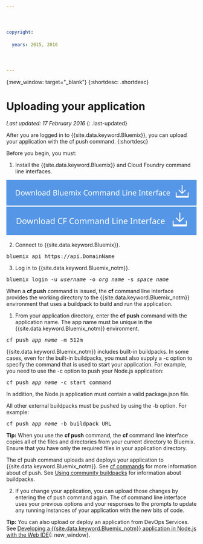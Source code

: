 ```yaml
---

 

copyright:

  years: 2015, 2016

 

---
```


{:new_window: target="_blank"}
{:shortdesc: .shortdesc}

# Uploading your application
*Last updated: 17 February 2016*
{: .last-updated}

After you are logged in to {{site.data.keyword.Bluemix}}, you can upload your application with the cf push command.
{:shortdesc}

Before you begin, you must:
  1. Install the {{site.data.keyword.Bluemix}} and Cloud Foundry command line interfaces.

  <a class="xref" href="http://clis.ng.bluemix.net/ui/home.html" target="_blank" title="(Opens in a new tab or window)"><img class="image" src="images/btn_bx_commandline.svg" alt="Download {{site.data.keyword.Bluemix}} command line interface" /> </a>  <a class="xref" href="https://github.com/cloudfoundry/cli/releases" target="_blank" title="(Opens in a new tab or window)"><img class="image" src="images/btn_cf_commandline.svg" alt="Download Cloud Foundry command line interface" /> </a> 

  2. Connect to {{site.data.keyword.Bluemix}}.

  <pre class="pre">bluemix api https://api.<span class="keyword" data-hd-keyref="DomainName">DomainName</span></pre>
  
  3. Log in to {{site.data.keyword.Bluemix_notm}}.

  <pre class="pre">bluemix login -u <var class="keyword varname" data-hd-keyref="user_ID">username</var> -o <var class="keyword varname" data-hd-keyref="org_name">org_name</var> -s <var class="keyword varname" data-hd-keyref="space_name">space_name</var></pre>

When a **cf push** command is issued, the **cf** command line interface provides the working directory to the {{site.data.keyword.Bluemix_notm}} environment that uses a buildpack to build and run the application.

  1. From your application directory, enter the **cf push** command with the application name. The app name must be unique in the {{site.data.keyword.Bluemix_notm}} environment.
  
  <pre class="pre">cf push <var class="keyword varname" data-hd-keyref="app_name">app_name</var> -m 512m</pre>
  
  {{site.data.keyword.Bluemix_notm}} includes built-in buildpacks. In some cases, even for the built-in buildpacks, you must also supply a -c option to specify the command that is used to start your application. For example, you need to use the -c option to push your Node.js application:
  
  <pre class="pre">cf push <var class="keyword varname" data-hd-keyref="app_name">app_name</var> -c start_command</pre>
  
  In addition, the Node.js application must contain a valid package.json file.

  All other external buildpacks must be pushed by using the -b option. For example:

  <pre class="pre">cf push <var class="keyword varname" data-hd-keyref="app_name">app_name</var> -b buildpack_URL</pre>
  
  **Tip:** When you use the **cf push** command, the **cf** command line interface copies all of the files and directories from your current directory to Bluemix. Ensure that you have only the required files in your application directory.

  The cf push command uploads and deploys your application to {{site.data.keyword.Bluemix_notm}}. See [cf commands](../cli/reference/cfcommands/index.html) for more information about cf push. See [Using community buildpacks](../cfapps/byob.html) for information about buildpacks.

  2. If you change your application, you can upload those changes by entering the cf push command again. The cf command line interface uses your previous options and your responses to the prompts to update any running instances of your application with the new bits of code.

**Tip:** You can also upload or deploy an application from DevOps Services. See [Developing a {{site.data.keyword.Bluemix_notm}} application in Node.js with the Web IDE](https://hub.jazz.net/tutorials/devopsweb/){: new_window}.
